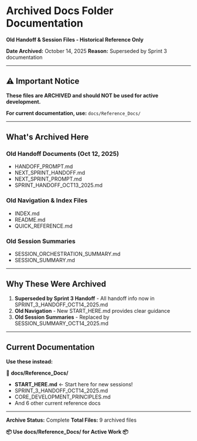 # Archived Docs Folder Documentation
**Old Handoff & Session Files - Historical Reference Only**

**Date Archived:** October 14, 2025
**Reason:** Superseded by Sprint 3 documentation

---

## ⚠️ Important Notice

**These files are ARCHIVED and should NOT be used for active development.**

**For current documentation, use:** `docs/Reference_Docs/`

---

## What's Archived Here

### Old Handoff Documents (Oct 12, 2025)
- HANDOFF_PROMPT.md
- NEXT_SPRINT_HANDOFF.md
- NEXT_SPRINT_PROMPT.md
- SPRINT_HANDOFF_OCT13_2025.md

### Old Navigation & Index Files
- INDEX.md
- README.md
- QUICK_REFERENCE.md

### Old Session Summaries
- SESSION_ORCHESTRATION_SUMMARY.md
- SESSION_SUMMARY.md

---

## Why These Were Archived

1. **Superseded by Sprint 3 Handoff** - All handoff info now in SPRINT_3_HANDOFF_OCT14_2025.md
2. **Old Navigation** - New START_HERE.md provides clear guidance
3. **Old Session Summaries** - Replaced by SESSION_SUMMARY_OCT14_2025.md

---

## Current Documentation

**Use these instead:**

📁 **docs/Reference_Docs/**
- **START_HERE.md** ← Start here for new sessions!
- SPRINT_3_HANDOFF_OCT14_2025.md
- CORE_DEVELOPMENT_PRINCIPLES.md
- And 6 other current reference docs

---

**Archive Status:** Complete
**Total Files:** 9 archived files

**📦 Use docs/Reference_Docs/ for Active Work 📦**
